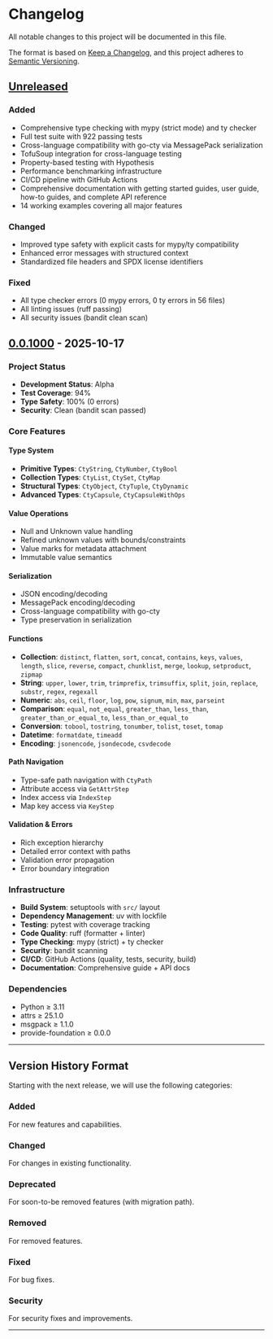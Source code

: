 # Changelog

All notable changes to this project will be documented in this file.

The format is based on [Keep a Changelog](https://keepachangelog.com/en/1.0.0/),
and this project adheres to [Semantic Versioning](https://semver.org/spec/v2.0.0.html).

## [Unreleased]

### Added
- Comprehensive type checking with mypy (strict mode) and ty checker
- Full test suite with 922 passing tests
- Cross-language compatibility with go-cty via MessagePack serialization
- TofuSoup integration for cross-language testing
- Property-based testing with Hypothesis
- Performance benchmarking infrastructure
- CI/CD pipeline with GitHub Actions
- Comprehensive documentation with getting started guides, user guide, how-to guides, and complete API reference
- 14 working examples covering all major features

### Changed
- Improved type safety with explicit casts for mypy/ty compatibility
- Enhanced error messages with structured context
- Standardized file headers and SPDX license identifiers

### Fixed
- All type checker errors (0 mypy errors, 0 ty errors in 56 files)
- All linting issues (ruff passing)
- All security issues (bandit clean scan)

## [0.0.1000] - 2025-10-17

### Project Status
- **Development Status**: Alpha
- **Test Coverage**: 94%
- **Type Safety**: 100% (0 errors)
- **Security**: Clean (bandit scan passed)

### Core Features

#### Type System
- **Primitive Types**: `CtyString`, `CtyNumber`, `CtyBool`
- **Collection Types**: `CtyList`, `CtySet`, `CtyMap`
- **Structural Types**: `CtyObject`, `CtyTuple`, `CtyDynamic`
- **Advanced Types**: `CtyCapsule`, `CtyCapsuleWithOps`

#### Value Operations
- Null and Unknown value handling
- Refined unknown values with bounds/constraints
- Value marks for metadata attachment
- Immutable value semantics

#### Serialization
- JSON encoding/decoding
- MessagePack encoding/decoding
- Cross-language compatibility with go-cty
- Type preservation in serialization

#### Functions
- **Collection**: `distinct`, `flatten`, `sort`, `concat`, `contains`, `keys`, `values`, `length`, `slice`, `reverse`, `compact`, `chunklist`, `merge`, `lookup`, `setproduct`, `zipmap`
- **String**: `upper`, `lower`, `trim`, `trimprefix`, `trimsuffix`, `split`, `join`, `replace`, `substr`, `regex`, `regexall`
- **Numeric**: `abs`, `ceil`, `floor`, `log`, `pow`, `signum`, `min`, `max`, `parseint`
- **Comparison**: `equal`, `not_equal`, `greater_than`, `less_than`, `greater_than_or_equal_to`, `less_than_or_equal_to`
- **Conversion**: `tobool`, `tostring`, `tonumber`, `tolist`, `toset`, `tomap`
- **Datetime**: `formatdate`, `timeadd`
- **Encoding**: `jsonencode`, `jsondecode`, `csvdecode`

#### Path Navigation
- Type-safe path navigation with `CtyPath`
- Attribute access via `GetAttrStep`
- Index access via `IndexStep`
- Map key access via `KeyStep`

#### Validation & Errors
- Rich exception hierarchy
- Detailed error context with paths
- Validation error propagation
- Error boundary integration

### Infrastructure
- **Build System**: setuptools with `src/` layout
- **Dependency Management**: uv with lockfile
- **Testing**: pytest with coverage tracking
- **Code Quality**: ruff (formatter + linter)
- **Type Checking**: mypy (strict) + ty checker
- **Security**: bandit scanning
- **CI/CD**: GitHub Actions (quality, tests, security, build)
- **Documentation**: Comprehensive guide + API docs

### Dependencies
- Python ≥ 3.11
- attrs ≥ 25.1.0
- msgpack ≥ 1.1.0
- provide-foundation ≥ 0.0.0

---

## Version History Format

Starting with the next release, we will use the following categories:

### Added
For new features and capabilities.

### Changed
For changes in existing functionality.

### Deprecated
For soon-to-be removed features (with migration path).

### Removed
For removed features.

### Fixed
For bug fixes.

### Security
For security fixes and improvements.

---

[Unreleased]: https://github.com/provide-io/pyvider-cty/compare/v0.0.1000...HEAD
[0.0.1000]: https://github.com/provide-io/pyvider-cty/releases/tag/v0.0.1000
